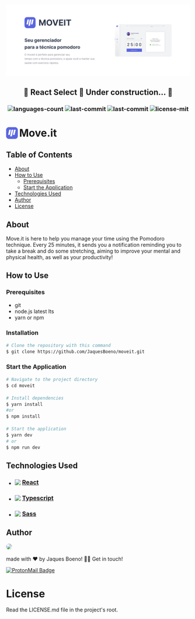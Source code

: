 ![cover](./assets-md/cover.png)

<h2 style="text-align:center;">
 🚧 React Select 🚀 Under construction... 🚧
</h2>
<h3 style="text-align:center;">

![languages-count](https://img.shields.io/github/languages/count/JaquesBoeno/moveit-2.0?color=blue)
![last-commit](https://img.shields.io/github/last-commit/JaquesBoeno/moveit-2.0?color=blue)
![last-commit](https://img.shields.io/github/repo-size/JaquesBoeno/moveit-2.0?color=blue)
![license-mit](https://img.shields.io/badge/license-MIT-blue)

</h3>
<h1 style="display:flex; align-items:center;">
  <img src="./assets-md/favicon.svg" width="32"/> <b style="margin-left: 4px;">Move.it</b>
</h1>

## **Table of Contents**

- [About](#About)
- [How to Use](#How-to-Use)
  - [Prerequisites](#prerequisites)
  - [Start the Application](#start-the-application)
- [Technologies Used](#technologies-used)
- [Author](#author)
- [License](#license)

## **About**

Move.it is here to help you manage your time using the Pomodoro technique. Every 25 minutes, it sends you a notification reminding you to take a break and do some stretching, aiming to improve your mental and physical health, as well as your productivity!

## **How to Use**

### **Prerequisites**

- git
- node.js latest lts
- yarn or npm

### **Installation**

```bash
# Clone the repository with this command
$ git clone https://github.com/JaquesBoeno/moveit.git
```

### **Start the Application**

```bash
# Navigate to the project directory
$ cd moveit

# Install dependencies
$ yarn install
#or
$ npm install

# Start the application
$ yarn dev
# or
$ npm run dev

```

## **Technologies Used**

- <h3 style="display:flex; align-items:center;">
    <img src="https://cdn.jsdelivr.net/gh/devicons/devicon/icons/react/react-original.svg" width="16"/>
    <a style="margin-left: 4px;" href="https://reactjs.org/">React</a>
  </h3>

- <h3 style="display:flex; align-items:center;">
    <img src="https://cdn.jsdelivr.net/gh/devicons/devicon/icons/typescript/typescript-plain.svg" width="16"/>
    <a style="margin-left: 4px;" href="https://reactjs.org/">Typescript</a>
  </h3>

- <h3 style="display:flex; align-items:center;">
    <img src="https://cdn.jsdelivr.net/gh/devicons/devicon/icons/sass/sass-original.svg" width="16"/>
    <a style="margin-left: 4px;" href="https://reactjs.org/">Sass</a>
  </h3>

## **Author**

<img style="border-radius:50%" src="https://github.com/JaquesBoeno.png" width="96">

made with ❤️ by Jaques Boeno! 👋🏼 Get in touch!

[![ProtonMail Badge](https://img.shields.io/badge/samuray1326@pm.me-8B89CC?style=for-the-badge&logo=protonmail&logoColor=white)](mailto:jaquesvagnerjunior@gmail.com)

# **License**

Read the LICENSE.md file in the project's root.
